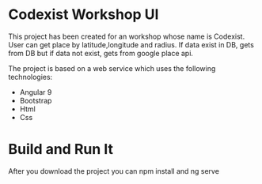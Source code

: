 # Codexist Workshop UI
This project has been created for an workshop whose name is Codexist. User can get place by latitude,longitude and radius. 
If data exist in DB,  gets from DB but if data not exist, gets from google place api.


The project is based on a web service which uses the following technologies:

* Angular 9
* Bootstrap
* Html
* Css

# Build and Run It
After you download the project you can npm install and ng serve
